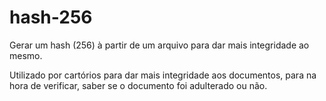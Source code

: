 # hash-256
Gerar um hash (256) à partir de um arquivo para dar mais integridade ao mesmo.

Utilizado por cartórios para dar mais integridade aos documentos, para na hora de verificar, saber se o documento foi adulterado ou não.
